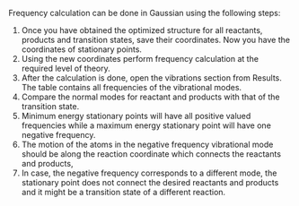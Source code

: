 Frequency calculation can be done in Gaussian using the following steps:

1. Once you have obtained the optimized structure for all reactants, products and transition states, save their coordinates. Now you have the coordinates of stationary points.
2. Using the new coordinates perform frequency calculation at the required level of theory.
3. After the calculation is done, open the vibrations section from Results. The table contains all frequencies of the vibrational modes.
4. Compare the normal modes for reactant and products with that of the transition state.
5. Minimum energy stationary points will have all positive valued frequencies while a maximum energy stationary point will have one negative frequency.
6. The motion of the atoms in the negative frequency vibrational mode should be along the reaction coordinate which connects the reactants and products,
7. In case, the negative frequency corresponds to a different mode, the stationary point does not connect the desired reactants and products and it might be a transition state of a different reaction.
